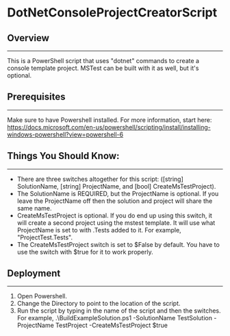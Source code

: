 # DotNetConsoleProjectCreatorScript

## Overview
* * *
This is a PowerShell script that uses "dotnet" commands to create a console template project. MSTest can be built with it as well, but it's optional.


## Prerequisites
* * *
Make sure to have Powershell installed. For more information, start here: https://docs.microsoft.com/en-us/powershell/scripting/install/installing-windows-powershell?view=powershell-6


## Things You Should Know:
* * *
- There are three switches altogether for this script: ([string] SolutionName, [string] ProjectName, and [bool] CreateMsTestProject).
- The SolutionName is REQUIRED, but the ProjectName is optional. If you leave the ProjectName off then the solution and project will share the same name.
- CreateMsTestProject is optional. If you do end up using this switch, it will create a second project using the mstest template. It will use what ProjectName is set to with .Tests added to it. For example, "ProjectTest.Tests".
- The CreateMsTestProject switch is set to $False by default. You have to use the switch with $true for it to work properly.


## Deployment
* * * 
1. Open Powershell.
2. Change the Directory to point to the location of the script.
3. Run the script by typing in the name of the script and then the switches.
  For example, .\BuildExampleSolution.ps1 -SolutionName TestSolution -ProjectName TestProject -CreateMsTestProject $true

